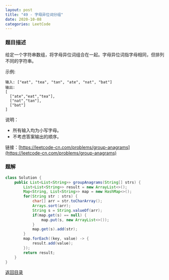 ```yaml
---
layout: post
title: "49 - 字母异位词分组"
date: 2020-10-08
categories: LeetCode
---
```



### **题目描述**
给定一个字符串数组，将字母异位词组合在一起。字母异位词指字母相同，但排列不同的字符串。

示例:
```
输入: ["eat", "tea", "tan", "ate", "nat", "bat"]
输出:
[
  ["ate","eat","tea"],
  ["nat","tan"],
  ["bat"]
]
```
说明：

* 所有输入均为小写字母。
* 不考虑答案输出的顺序。


链接：[https://leetcode-cn.com/problems/group-anagrams](https://leetcode-cn.com/problems/group-anagrams)



### **题解**
``` java
class Solution {
    public List<List<String>> groupAnagrams(String[] strs) {
        List<List<String>> result = new ArrayList<>();
        Map<String, List<String>> map = new HashMap<>();
        for(String str : strs) {
            char[] arr = str.toCharArray();
            Arrays.sort(arr);
            String s = String.valueOf(arr);
            if(map.get(s) == null) {
                map.put(s, new ArrayList<>());
            }
            map.get(s).add(str);
        }
        map.forEach((key, value) -> {
            result.add(value);
        });
        return result;
    }
}
```

[返回目录](https://maxwell-blog.cn/leetcode/2020/10/08/leetcode.html)